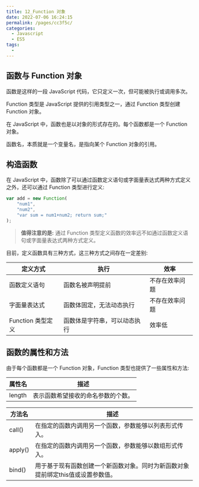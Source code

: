 ```yaml
---
title: 12_Function 对象
date: 2022-07-06 16:24:15
permalink: /pages/cc3f5c/
categories:
  - Javascript
  - ES5
tags:
  - 
---
```

## 函数与 Function 对象函数是这样的一段 JavaScript 代码，它只定义一次，但可能被执行或调用多次。
Function 类型是 JavaScript 提供的引用类型之一，通过 Function 类型创建 Function 对象。
在 JavaScript 中，函数也是以对象的形式存在的。每个函数都是一个 Function 对象。
函数名，本质就是一个变量名，是指向某个 Function 对象的引用。## 构造函数

在 JavaScript 中，函数除了可以通过函数定义语句或字面量表达式两种方式定义之外，还可以通过 Function 类型进行定义:

```javascript
var add = new Function(	"num1", 	"num2",	"var sum = num1+num2; return sum;");
```

> **值得注意的是:** 通过 Function 类型定义函数的效率远不如通过函数定义语句或字面量表达式两种方式定义。目前，定义函数具有三种方式，这三种方式之间存在一定差别:

| 定义方式 | 执行 | 效率 |
| --- | --- | --- |
| 函数定义语句 | 函数名被声明提前 | 不存在效率问题 |
| 字面量表达式 | 函数体固定，无法动态执行 | 不存在效率问题 |
| Function 类型定义 | 函数体是字符串，可以动态执行 | 效率低 |

## 函数的属性和方法由于每个函数都是一个 Function 对象，Function 类型也提供了一些属性和方法:

| 属性名 | 描述 |
| --- | --- |
| length | 表示函数希望接收的命名参数的个数。|

| 方法名 | 描述 |
| --- | --- |
| call() | 在指定的函数内调用另一个函数，参数能够以列表形式传入。|
| apply() | 在指定的函数内调用另一个函数，参数能够以数组形式传入。|
| bind() | 用于基于现有函数创建一个新函数对象。同时为新函数对象提前绑定this值或设置参数值。|